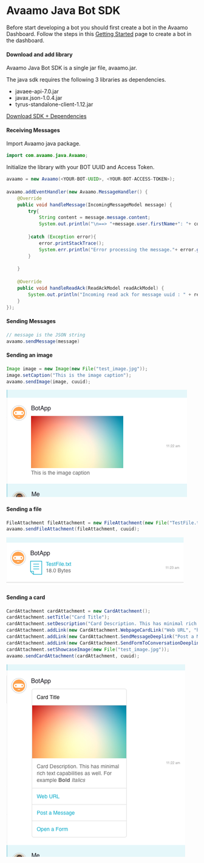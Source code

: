 # Avaamo Java Bot SDK

Before start developing a bot you should first create a bot in the Avaamo Dashboard.
Follow the steps in this [Getting Started](https://github.com/avaamo/java/wiki) page to create a bot in the dashboard.

#### Download and add library
Avaamo Java Bot SDK is a single jar file, avaamo.jar.

The java sdk requires the following 3 libraries as dependencies.

* javaee-api-7.0.jar 
* javax.json-1.0.4.jar
* tyrus-standalone-client-1.12.jar

[ Download SDK + Dependencies ](https://github.com/avaamo/java/blob/master/avaamo_java_1.0.zip?raw=true)

#### Receiving Messages

Import Avaamo java package.
```java
import com.avaamo.java.Avaamo;

```
Initialize the library with your BOT UUID and Access Token.

```java
avaamo = new Avaamo(<YOUR-BOT-UUID>, <YOUR-BOT-ACCESS-TOKEN>);

avaamo.addEventHandler(new Avaamo.MessageHandler() {
	@Override
	public void handleMessage(IncomingMessageModel message) {
		try{
			String content = message.message.content;
			System.out.println("\n==> "+message.user.firstName+": "+ content);					
			
		}catch (Exception error){
			error.printStackTrace();
			System.err.println("Error processing the message."+ error.getMessage());
		}

	}
	
	@Override
	public void handleReadAck(ReadAckModel readAckModel) {
		System.out.println("Incoming read ack for message uuid : " + readAckModel.read_ack.message_uuid );
	}
});

```
#### Sending Messages

```java
// message is the JSON string
avaamo.sendMessage(message)
```

#### Sending an image

```java
Image image = new Image(new File("test_image.jpg"));
image.setCaption("This is the image caption");
avaamo.sendImage(image, cuuid);
```
![image](image.png)

#### Sending a file

```java
FileAttachment fileAttachment = new FileAttachment(new File("TestFile.txt"));
avaamo.sendFileAttachment(fileAttachment, cuuid);
```
![image](file.png)

#### Sending a card

```java
CardAttachment cardAttachment = new CardAttachment();
cardAttachment.setTitle("Card Title");
cardAttachment.setDescription("Card Description. This has minimal rich text capabilities as well. For example <b>Bold</b> <i>Italics</i>");
cardAttachment.addLink(new CardAttachment.WebpageCardLink("Web URL", "http://www.avaamo.com"));
cardAttachment.addLink(new CardAttachment.SendMessageDeeplink("Post a Message", "Sample Action"));
cardAttachment.addLink(new CardAttachment.SendFormToConversationDeeplink("Open a Form", "63c906c3-553e-9680-c273-28d1e54da050", "Say Yes", null));
cardAttachment.setShowcaseImage(new File("test_image.jpg"));
avaamo.sendCardAttachment(cardAttachment, cuuid);
```
![image](card.png)